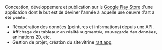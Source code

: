  Conception, développement et publication sur le [Google Play Store](https://play.google.com/store/apps/details?id=com.alkpo.RArt&hl=fr) d'une application dont le but est de deviner l'année à laquelle une oeuvre d'art a été peinte :

- Récupération des données (peintures et informations) depuis une API.
- Affichage des tableaux en réalité augmentée, sauvegarde des données, animations 2D, etc.
- Gestion de projet, création du site vitrine [rart.app](http://www.rart.app).
